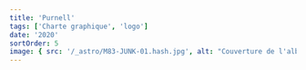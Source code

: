 ```yaml
---
title: 'Purnell'
tags: ['Charte graphique', 'logo']
date: '2020'
sortOrder: 5
image: { src: '/_astro/M83-JUNK-01.hash.jpg', alt: "Couverture de l'album" }
---
```

